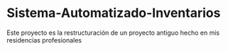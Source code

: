 # Sistema-Automatizado-Inventarios
Este proyecto es la restructuración de un proyecto antiguo hecho en mis residencias profesionales
